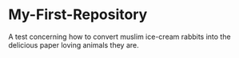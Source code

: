 # My-First-Repository
A test concerning how to convert muslim ice-cream rabbits into the delicious paper 
loving animals
they are.
